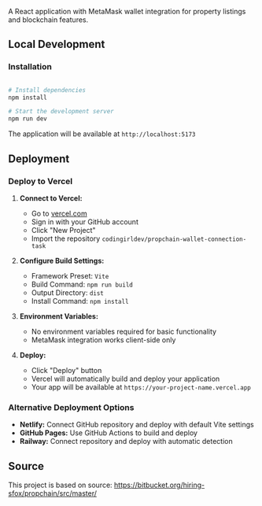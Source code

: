 
A React application with MetaMask wallet integration for property listings and blockchain features.


## Local Development


### Installation

```bash

# Install dependencies
npm install

# Start the development server
npm run dev
```

The application will be available at `http://localhost:5173`

## Deployment

### Deploy to Vercel

1. **Connect to Vercel:**
   - Go to [vercel.com](https://vercel.com)
   - Sign in with your GitHub account
   - Click "New Project"
   - Import the repository `codingirldev/propchain-wallet-connection-task`

2. **Configure Build Settings:**
   - Framework Preset: `Vite`
   - Build Command: `npm run build`
   - Output Directory: `dist`
   - Install Command: `npm install`

3. **Environment Variables:**
   - No environment variables required for basic functionality
   - MetaMask integration works client-side only

4. **Deploy:**
   - Click "Deploy" button
   - Vercel will automatically build and deploy your application
   - Your app will be available at `https://your-project-name.vercel.app`

### Alternative Deployment Options

- **Netlify:** Connect GitHub repository and deploy with default Vite settings
- **GitHub Pages:** Use GitHub Actions to build and deploy
- **Railway:** Connect repository and deploy with automatic detection


## Source

This project is based on source: https://bitbucket.org/hiring-sfox/propchain/src/master/
